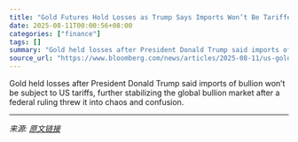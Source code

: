 ```yaml
---
title: "Gold Futures Hold Losses as Trump Says Imports Won’t Be Tariffed"
date: 2025-08-11T00:00:56+08:00
categories: ["finance"]
tags: []
summary: "Gold held losses after President Donald Trump said imports of bullion won’t be subject to US tariffs, further stabilizing the global bullion market after a federal ruling threw it into chaos and confu"
source_url: "https://www.bloomberg.com/news/articles/2025-08-11/us-gold-futures-steady-as-traders-await-claification-on-tariffs"
---
```


Gold held losses after President Donald Trump said imports of bullion won’t be subject to US tariffs, further stabilizing the global bullion market after a federal ruling threw it into chaos and confusion.

---

*来源: [原文链接](https://www.bloomberg.com/news/articles/2025-08-11/us-gold-futures-steady-as-traders-await-claification-on-tariffs)*

